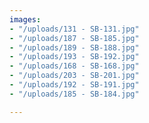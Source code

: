 ```yaml
---
images:
- "/uploads/131 - SB-131.jpg"
- "/uploads/187 - SB-185.jpg"
- "/uploads/189 - SB-188.jpg"
- "/uploads/193 - SB-192.jpg"
- "/uploads/168 - SB-168.jpg"
- "/uploads/203 - SB-201.jpg"
- "/uploads/192 - SB-191.jpg"
- "/uploads/185 - SB-184.jpg"

---
```

